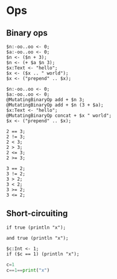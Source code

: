 # Ops

## Binary ops

```polygolf
$n:-oo..oo <- 0;
$a:-oo..oo <- 0;
$n <- ($n + 3);
$n <- (+ $a $n 3);
$x:Text <- "hello";
$x <- ($x .. " world");
$x <- ("prepend" .. $x);
```

```polygolf ops.addMutatingBinaryOp(["add","+"],["concat","+"])
$n:-oo..oo <- 0;
$a:-oo..oo <- 0;
@MutatingBinaryOp add + $n 3;
@MutatingBinaryOp add + $n (3 + $a);
$x:Text <- "hello";
@MutatingBinaryOp concat + $x " world";
$x <- ("prepend" .. $x);
```

```polygolf
2 == 3;
2 != 3;
2 < 3;
2 > 3;
2 <= 3;
2 >= 3;
```

```polygolf ops.flipBinaryOps
3 == 2;
3 != 2;
3 > 2;
3 < 2;
3 >= 2;
3 <= 2;
```

## Short-circuiting

```polygolf
if true (println "x");
```

```polygolf ops.ifToAnd
and true (println "x");
```

<!-- It currently isn't possible to test `ops.ifRelationChainToLongerRelationChain` directly, so we use Python to test it.-->

```polygolf
$c:Int <- 1;
if ($c == 1) (println "x");
```

```python
c=1
c==1==print("x")
```
